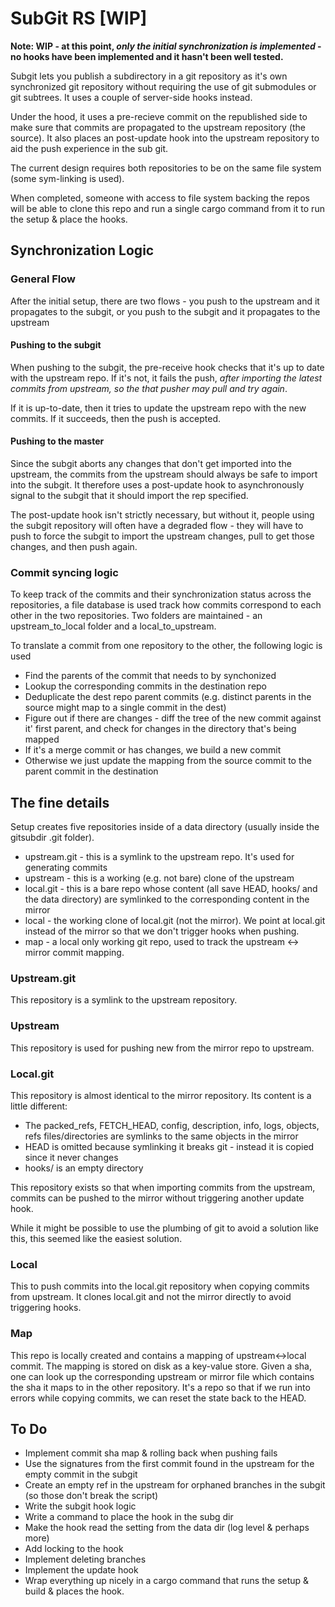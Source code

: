 # SubGit RS [WIP]

**Note: WIP - at this point, *only the initial synchronization is implemented* - no hooks have been implemented and it hasn't been well tested.**

Subgit lets you publish a subdirectory in a git repository as it's own synchronized git repository
without requiring the use of git submodules or git subtrees. It uses a couple of server-side hooks instead.

Under the hood, it uses a pre-recieve commit on the republished side
 to make sure that commits are propagated to the upstream repository (the source). 
It also places an post-update hook into the upstream repository to aid the push experience in the sub git.

The current design requires both repositories to be on the same file system (some sym-linking is used).

When completed, someone with access to file system backing the repos will be able to clone this repo and run a single cargo command from it to run the setup & place the hooks.

## Synchronization Logic

### General Flow

After the initial setup, there are two flows - 
you push to the upstream and it propagates to the subgit, 
or you push to the subgit and it propagates to the upstream

#### Pushing to the subgit

When pushing to the subgit, the pre-receive hook checks that it's up to date with the upstream repo.
If it's not, it fails the push, *after importing the latest commits from upstream, so the that pusher may pull and try again*.

If it is up-to-date, then it tries to update the upstream repo with the new commits.
If it succeeds, then the push is accepted.

#### Pushing to the master

Since the subgit aborts any changes that don't get imported into the upstream, the commits from the upstream should 
always be safe to import into the subgit. It therefore uses a post-update hook to asynchronously signal to the subgit
that it should import the rep specified. 

The post-update hook isn't strictly necessary, but without it, people using the 
subgit repository will often have a degraded flow - 
they will have to push to force the subgit to import the upstream changes, pull to get those changes, and then push again.

### Commit syncing logic

To keep track of the commits and their synchronization status across the repositories, a file database is used track how
commits correspond to each other in the two repositories. Two folders are maintained - an upstream_to_local folder and a
local_to_upstream. 

To translate a commit from one repository to the other, the following logic is used
 * Find the parents of the commit that needs to by synchonized
 * Lookup the corresponding commits in the destination repo
 * Deduplicate the dest repo parent commits (e.g. distinct parents in the source might map to a single commit in the dest)
 * Figure out if there are changes - diff the tree of the new commit against it' first parent, and check for changes in the directory that's being mapped
 * If it's a merge commit or has changes, we build a new commit
 * Otherwise we just update the mapping from the source commit to the parent commit in the destination
 
 
 ## The fine details
 
 Setup creates five repositories inside of a data directory (usually inside the gitsubdir .git folder).
  * upstream.git - this is a symlink to the upstream repo. It's used for generating commits
  * upstream - this is a working (e.g. not bare) clone of the upstream
  * local.git - this is a bare repo whose content (all save HEAD, hooks/ and the data directory) are symlinked to the corresponding content in the mirror
  * local - the working clone of local.git (not the mirror). 
  We point at local.git instead of the mirror so that we don't trigger hooks when pushing.
  * map - a local only working git repo, used to track the upstream <-> mirror commit mapping.
 
 ### Upstream.git
 
 This repository is a symlink to the upstream repository.
 
 ### Upstream
 
 This repository is used for pushing new from the mirror repo to upstream. 
 
 ### Local.git
 
 This repository is almost identical to the mirror repository. Its content is a little different:
  * The packed_refs, FETCH_HEAD, config, description, info, logs, objects, refs files/directories are symlinks to the same objects in the mirror
  * HEAD is omitted because symlinking it breaks git - instead it is copied since it never changes
  * hooks/ is an empty directory
 
 This repository exists so that when importing commits from the upstream, 
 commits can be pushed to the mirror without triggering another update hook.
 
 While it might be possible to use the plumbing of git to avoid a solution like this, 
 this seemed like the easiest solution.
 
 ### Local
 
 This to push commits into the local.git repository when copying commits from upstream. 
 It clones local.git and not the mirror directly to avoid triggering hooks.
 
 ### Map
 
 This repo is locally created and contains a mapping of upstream<->local commit.
 The mapping is stored on disk as a key-value store. 
 Given a sha, one can look up the corresponding upstream or mirror file which contains the sha it maps to in the other repository.
 It's a repo so that if we run into errors while copying commits, we can reset the state back to the HEAD.
 
 ## To Do
 * Implement commit sha map & rolling back when pushing fails
 * Use the signatures from the first commit found in the upstream for the empty commit in the subgit
 * Create an empty ref in the upstream for orphaned branches in the subgit (so those don't break the script)
 * Write the subgit hook logic
 * Write a command to place the hook in the subg dir
 * Make the hook read the setting from the data dir (log level & perhaps more)
 * Add locking to the hook
 * Implement deleting branches
 * Implement the update hook
 * Wrap everything up nicely in a cargo command that runs the setup & build & places the hook.
  